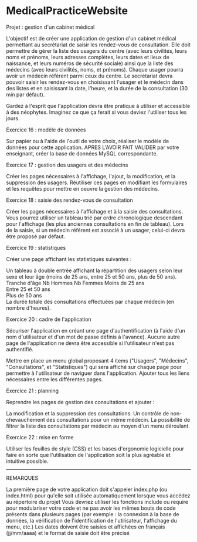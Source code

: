 # MedicalPracticeWebsite

Projet : gestion d'un cabinet médical
 
L'objectif est de créer une application de gestion d'un cabinet médical permettant au secrétariat de saisir les rendez-vous de consultation. Elle doit permettre de gérer la liste des usagers du centre (avec leurs civilités, leurs noms et prénoms, leurs adresses complètes, leurs dates et lieux de naissance, et leurs numéros de sécurité sociale) ainsi que la liste des médecins (avec leurs civilités, noms, et prénoms). Chaque usager pourra avoir un médecin référent parmi ceux du centre. Le secrétariat devra pouvoir saisir les rendez-vous en choisissant l'usager et le médecin dans des listes et en saisissant la date, l'heure, et la durée de la consultation (30 min par défaut).

Gardez à l'esprit que l'application devra être pratique à utiliser et accessible à des néophytes. Imaginez ce que ça ferait si vous deviez l'utiliser tous les jours.

Exercice 16 : modèle de données

Sur papier ou à l'aide de l'outil de votre choix, réaliser le modèle de données pour cette application. APRES L'AVOIR FAIT VALIDER par votre enseignant, créer la base de données MySQL correspondante.

Exercice 17 : gestion des usagers et des médecins

Créer les pages nécessaires à l'affichage, l'ajout, la modification, et la suppression des usagers. Réutiliser ces pages en modifiant les formulaires et les requêtes pour mettre en oeuvre la gestion des médecins.

Exercice 18 : saisie des rendez-vous de consultation

Créer les pages nécessaires à l'affichage et à la saisie des consultations. Vous pourrez utiliser un tableau trié par ordre chronologique descendant pour l'affichage (les plus anciennes consultations en fin de tableau). Lors de la saisie, si un médecin référent est associé à un usager, celui-ci devra être proposé par défaut.

Exercice 19 : statistiques

Créer une page affichant les statistiques suivantes :

Un tableau à double entrée affichant la répartition des usagers selon leur sexe et leur âge (moins de 25 ans, entre 25 et 50 ans, plus de 50 ans).
Tranche d'âge	Nb Hommes	Nb Femmes
Moins de 25 ans	 	 
Entre 25 et 50 ans 	 	 
Plus de 50 ans	 	 
La durée totale des consultations effectuées par chaque médecin (en nombre d'heures).

Exercice 20 : cadre de l'application

Sécuriser l'application en créant une page d'authentification (à l'aide d'un nom d'utilisateur et d'un mot de passe définis à l'avance). Aucune autre page de l'application ne devra être accessible si l'utilisateur n'est pas authentifié.

Mettre en place un menu global proposant 4 items ("Usagers", "Médecins", "Consultations", et "Statistiques") qui sera affiché sur chaque page pour permettre à l'utilisateur de naviguer dans l'application. Ajouter tous les liens nécessaires entre les différentes pages.

Exercice 21 : planning

Reprendre les pages de gestion des consultations et ajouter :

La modification et la suppression des consultations.
Un contrôle de non-chevauchement des consultations pour un même médecin.
La possibilité de filtrer la liste des consultations par médecin au moyen d'un menu déroulant.

Exercice 22 : mise en forme

Utiliser les feuilles de style (CSS) et les bases d'ergonomie logicielle pour faire en sorte que l'utilisation de l'application soit la plus agréable et intuitive possible.

___________________
 
REMARQUES

La première page de votre application doit s'appeler index.php (ou index.html) pour qu'elle soit utilisée automatiquement lorsque vous accédez au répertoire du projet
Vous devriez utiliser les fonctions include ou require pour modulariser votre code et ne pas avoir les mêmes bouts de code présents dans plusieurs pages (par exemple : la connexion à la base de données, la vérification de l'identification de l'utilisateur, l'affichage du menu, etc.)
Les dates doivent être saisies et affichées en français (jj/mm/aaaa) et le format de saisie doit être précisé
 
